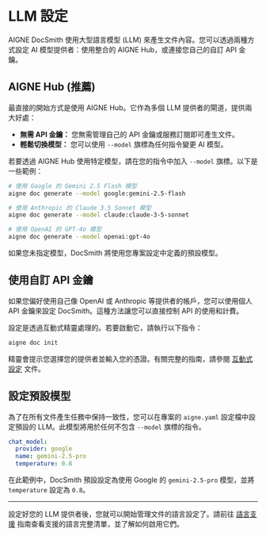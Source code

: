 # LLM 設定

AIGNE DocSmith 使用大型語言模型 (LLM) 來產生文件內容。您可以透過兩種方式設定 AI 模型提供者：使用整合的 AIGNE Hub，或連接您自己的自訂 API 金鑰。

## AIGNE Hub (推薦)

最直接的開始方式是使用 AIGNE Hub。它作為多個 LLM 提供者的閘道，提供兩大好處：

- **無需 API 金鑰：** 您無需管理自己的 API 金鑰或服務訂閱即可產生文件。
- **輕鬆切換模型：** 您可以使用 `--model` 旗標為任何指令變更 AI 模型。

若要透過 AIGNE Hub 使用特定模型，請在您的指令中加入 `--model` 旗標。以下是一些範例：

```bash 使用不同模型透過 AIGNE Hub icon=mdi:code-braces
# 使用 Google 的 Gemini 2.5 Flash 模型
aigne doc generate --model google:gemini-2.5-flash

# 使用 Anthropic 的 Claude 3.5 Sonnet 模型
aigne doc generate --model claude:claude-3-5-sonnet

# 使用 OpenAI 的 GPT-4o 模型
aigne doc generate --model openai:gpt-4o
```

如果您未指定模型，DocSmith 將使用您專案設定中定義的預設模型。

## 使用自訂 API 金鑰

如果您偏好使用自己像 OpenAI 或 Anthropic 等提供者的帳戶，您可以使用個人 API 金鑰來設定 DocSmith。這種方法讓您可以直接控制 API 的使用和計費。

設定是透過互動式精靈處理的。若要啟動它，請執行以下指令：

```bash
aigne doc init
```

精靈會提示您選擇您的提供者並輸入您的憑證。有關完整的指南，請參閱 [互動式設定](./configuration-interactive-setup.md) 文件。

## 設定預設模型

為了在所有文件產生任務中保持一致性，您可以在專案的 `aigne.yaml` 設定檔中設定預設的 LLM。此模型將用於任何不包含 `--model` 旗標的指令。

```yaml aigne.yaml icon=mdi:file-code
chat_model:
  provider: google
  name: gemini-2.5-pro
  temperature: 0.8
```

在此範例中，DocSmith 預設設定為使用 Google 的 `gemini-2.5-pro` 模型，並將 `temperature` 設定為 `0.8`。

---

設定好您的 LLM 提供者後，您就可以開始管理文件的語言設定了。請前往 [語言支援](./configuration-language-support.md) 指南查看支援的語言完整清單，並了解如何啟用它們。